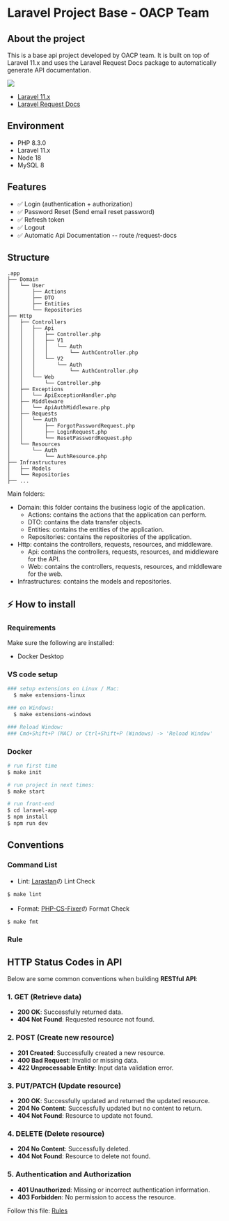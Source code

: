 # Laravel Project Base - OACP Team

## About the project

This is a base api project developed by OACP team. It is built on top of Laravel 11.x and uses the Laravel Request Docs package to automatically generate API documentation.

[![](https://img.shields.io/badge/Laravel-v11.x-ff2e21.svg)](https://laravel.com)

- [Laravel 11.x](https://github.com/laravel/laravel)
- [Laravel Request Docs](https://github.com/rakutentech/laravel-request-docs)

## Environment

- PHP 8.3.0
- Laravel 11.x
- Node 18
- MySQL 8

## Features

- ✅ Login (authentication + authorization)
- ✅ Password Reset (Send email reset password)
- ✅ Refresh token
- ✅ Logout
- ✅ Automatic Api Documentation -- route /request-docs

## Structure

```
.app
├── Domain
│   └── User
│       ├── Actions
│       ├── DTO
│       ├── Entities
│       └── Repositories
├── Http
│   ├── Controllers
│   │   ├── Api
│   │   │   ├── Controller.php
│   │   │   ├── V1
│   │   │   │   └── Auth
│   │   │   │       └── AuthController.php
│   │   │   └── V2
│   │   │       └── Auth
│   │   │           └── AuthController.php
│   │   └── Web
│   │       └── Controller.php
│   ├── Exceptions
│   │   └── ApiExceptionHandler.php
│   ├── Middleware
│   │   └── ApiAuthMiddleware.php
│   ├── Requests
│   │   └── Auth
│   │       ├── ForgotPasswordRequest.php
│   │       ├── LoginRequest.php
│   │       └── ResetPasswordRequest.php
│   └── Resources
│       └── Auth
│           └── AuthResource.php
├── Infrastructures
│   ├── Models
│   └── Repositories
├── ...

```

Main folders:

- Domain: this folder contains the business logic of the application.
  - Actions: contains the actions that the application can perform.
  - DTO: contains the data transfer objects.
  - Entities: contains the entities of the application.
  - Repositories: contains the repositories of the application.
- Http: contains the controllers, requests, resources, and middleware.
  - Api: contains the controllers, requests, resources, and middleware for the API.
  - Web: contains the controllers, requests, resources, and middleware for the web.
- Infrastructures: contains the models and repositories.

## ⚡️ How to install

### Requirements

Make sure the following are installed:

- Docker Desktop

### VS code setup

```bash
### setup extensions on Linux / Mac:
  $ make extensions-linux

### on Windows:
  $ make extensions-windows

### Reload Window:
### Cmd+Shift+P (MAC) or Ctrl+Shift+P (Windows) -> 'Reload Window'
```

### Docker

```bash
# run first time
$ make init

# run project in next times:
$ make start

# run front-end
$ cd laravel-app
$ npm install
$ npm run dev
```

## Conventions

### Command List

- Lint: [Larastan](https://github.com/nunomaduro/larastan)の Lint Check

```bash
$ make lint
```

- Format: [PHP-CS-Fixer](https://github.com/PHP-CS-Fixer/PHP-CS-Fixer)の Format Check

```bash
$ make fmt
```

### Rule

## HTTP Status Codes in API

Below are some common conventions when building **RESTful API**:

### **1. GET (Retrieve data)**

- **200 OK**: Successfully returned data.
- **404 Not Found**: Requested resource not found.

### **2. POST (Create new resource)**

- **201 Created**: Successfully created a new resource.
- **400 Bad Request**: Invalid or missing data.
- **422 Unprocessable Entity**: Input data validation error.

### **3. PUT/PATCH (Update resource)**

- **200 OK**: Successfully updated and returned the updated resource.
- **204 No Content**: Successfully updated but no content to return.
- **404 Not Found**: Resource to update not found.

### **4. DELETE (Delete resource)**

- **204 No Content**: Successfully deleted.
- **404 Not Found**: Resource to delete not found.

### **5. Authentication and Authorization**

- **401 Unauthorized**: Missing or incorrect authentication information.
- **403 Forbidden**: No permission to access the resource.

Follow this file:
[Rules](https://gitlab.com/tuananh.pham3/base-php-laravel/-/blob/main/docs/policy.md)
